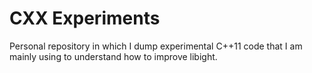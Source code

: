 # CXX Experiments

Personal repository in which I dump experimental C++11 code that I am
mainly using to understand how to improve libight.

